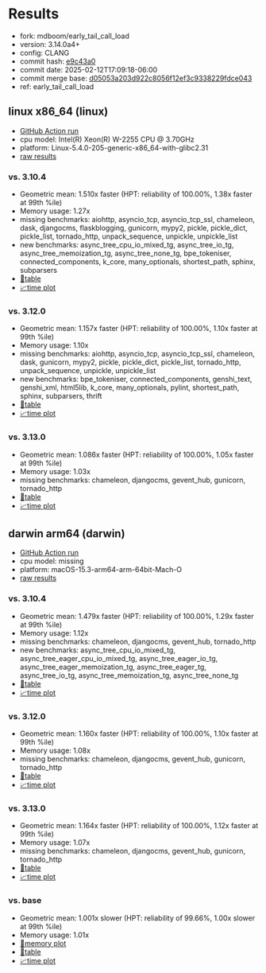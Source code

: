 # Results

- fork: mdboom/early_tail_call_load
- version: 3.14.0a4+
- config: CLANG
- commit hash: [e9c43a0](https://github.com/mdboom/cpython/commit/e9c43a0)
- commit date: 2025-02-12T17:09:18-06:00
- commit merge base: [d05053a203d922c8056f12ef3c9338229fdce043](https://github.com/python/cpython/commit/d05053a203d922c8056f12ef3c9338229fdce043)
- ref: early_tail_call_load

## linux x86_64 (linux)

- [GitHub Action run](https://github.com/faster-cpython/benchmarking/actions/runs/13313002500)
- cpu model: Intel(R) Xeon(R) W-2255 CPU @ 3.70GHz
- platform: Linux-5.4.0-205-generic-x86_64-with-glibc2.31
- [raw results](bm-20250212-linux-x86_64-mdboom-early_tail_call_load-3.14.0a4%2B-e9c43a0.json)

### vs. 3.10.4

- Geometric mean: 1.510x faster (HPT: reliability of 100.00%, 1.38x faster at 99th %ile)
- Memory usage: 1.27x
- missing benchmarks: aiohttp, asyncio_tcp, asyncio_tcp_ssl, chameleon, dask, djangocms, flaskblogging, gunicorn, mypy2, pickle, pickle_dict, pickle_list, tornado_http, unpack_sequence, unpickle, unpickle_list
- new benchmarks: async_tree_cpu_io_mixed_tg, async_tree_io_tg, async_tree_memoization_tg, async_tree_none_tg, bpe_tokeniser, connected_components, k_core, many_optionals, shortest_path, sphinx, subparsers
- [📄table](bm-20250212-linux-x86_64-mdboom-early_tail_call_load-3.14.0a4%2B-e9c43a0-vs-3.10.4.md)
- [📈time plot](bm-20250212-linux-x86_64-mdboom-early_tail_call_load-3.14.0a4%2B-e9c43a0-vs-3.10.4.svg)

### vs. 3.12.0

- Geometric mean: 1.157x faster (HPT: reliability of 100.00%, 1.10x faster at 99th %ile)
- Memory usage: 1.10x
- missing benchmarks: aiohttp, asyncio_tcp, asyncio_tcp_ssl, chameleon, dask, gunicorn, mypy2, pickle, pickle_dict, pickle_list, tornado_http, unpack_sequence, unpickle, unpickle_list
- new benchmarks: bpe_tokeniser, connected_components, genshi_text, genshi_xml, html5lib, k_core, many_optionals, pylint, shortest_path, sphinx, subparsers, thrift
- [📄table](bm-20250212-linux-x86_64-mdboom-early_tail_call_load-3.14.0a4%2B-e9c43a0-vs-3.12.0.md)
- [📈time plot](bm-20250212-linux-x86_64-mdboom-early_tail_call_load-3.14.0a4%2B-e9c43a0-vs-3.12.0.svg)

### vs. 3.13.0

- Geometric mean: 1.086x faster (HPT: reliability of 100.00%, 1.05x faster at 99th %ile)
- Memory usage: 1.03x
- missing benchmarks: chameleon, djangocms, gevent_hub, gunicorn, tornado_http
- [📄table](bm-20250212-linux-x86_64-mdboom-early_tail_call_load-3.14.0a4%2B-e9c43a0-vs-3.13.0.md)
- [📈time plot](bm-20250212-linux-x86_64-mdboom-early_tail_call_load-3.14.0a4%2B-e9c43a0-vs-3.13.0.svg)

## darwin arm64 (darwin)

- [GitHub Action run](https://github.com/faster-cpython/benchmarking/actions/runs/13313006911)
- cpu model: missing
- platform: macOS-15.3-arm64-arm-64bit-Mach-O
- [raw results](bm-20250212-darwin-arm64-mdboom-early_tail_call_load-3.14.0a4%2B-e9c43a0.json)

### vs. 3.10.4

- Geometric mean: 1.479x faster (HPT: reliability of 100.00%, 1.29x faster at 99th %ile)
- Memory usage: 1.12x
- missing benchmarks: chameleon, djangocms, gevent_hub, tornado_http
- new benchmarks: async_tree_cpu_io_mixed_tg, async_tree_eager_cpu_io_mixed_tg, async_tree_eager_io_tg, async_tree_eager_memoization_tg, async_tree_eager_tg, async_tree_io_tg, async_tree_memoization_tg, async_tree_none_tg
- [📄table](bm-20250212-darwin-arm64-mdboom-early_tail_call_load-3.14.0a4%2B-e9c43a0-vs-3.10.4.md)
- [📈time plot](bm-20250212-darwin-arm64-mdboom-early_tail_call_load-3.14.0a4%2B-e9c43a0-vs-3.10.4.svg)

### vs. 3.12.0

- Geometric mean: 1.160x faster (HPT: reliability of 100.00%, 1.10x faster at 99th %ile)
- Memory usage: 1.08x
- missing benchmarks: chameleon, djangocms, gevent_hub, gunicorn, tornado_http
- [📄table](bm-20250212-darwin-arm64-mdboom-early_tail_call_load-3.14.0a4%2B-e9c43a0-vs-3.12.0.md)
- [📈time plot](bm-20250212-darwin-arm64-mdboom-early_tail_call_load-3.14.0a4%2B-e9c43a0-vs-3.12.0.svg)

### vs. 3.13.0

- Geometric mean: 1.164x faster (HPT: reliability of 100.00%, 1.12x faster at 99th %ile)
- Memory usage: 1.07x
- missing benchmarks: chameleon, djangocms, gevent_hub, gunicorn, tornado_http
- [📄table](bm-20250212-darwin-arm64-mdboom-early_tail_call_load-3.14.0a4%2B-e9c43a0-vs-3.13.0.md)
- [📈time plot](bm-20250212-darwin-arm64-mdboom-early_tail_call_load-3.14.0a4%2B-e9c43a0-vs-3.13.0.svg)

### vs. base

- Geometric mean: 1.001x slower (HPT: reliability of 99.66%, 1.00x slower at 99th %ile)
- Memory usage: 1.01x
- [🧠memory plot](bm-20250212-darwin-arm64-mdboom-early_tail_call_load-3.14.0a4%2B-e9c43a0-vs-base-mem.svg)
- [📄table](bm-20250212-darwin-arm64-mdboom-early_tail_call_load-3.14.0a4%2B-e9c43a0-vs-base.md)
- [📈time plot](bm-20250212-darwin-arm64-mdboom-early_tail_call_load-3.14.0a4%2B-e9c43a0-vs-base.svg)

